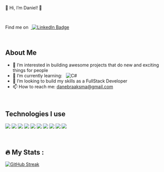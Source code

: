 👋 Hi, I’m Daniel! 👋 

<br>

Find me on &nbsp;<a href="https://www.linkedin.com/in/danielbraaksma/">
    <img src="https://img.shields.io/badge/LinkedIn-blue?style=for-the-badge&logo=linkedin&logoColor=white" alt="LinkedIn Badge"/>
</a>

<br>

## About Me

- 👀 I’m interested in building awesome projects that do new and exciting things for people
- 🌱 I’m currently learning: &nbsp; ![C#](https://img.shields.io/badge/c%23-%23239120.svg?style=for-the-badge&logo=c-sharp&logoColor=white)
- 💞️ I’m looking to build my skills as a FullStack Developer
- 📫 How to reach me: danebraaksma@gmail.com

<br>

## Technologies I use

<p>
    <img src="https://img.shields.io/badge/JavaScript-323330?style=for-the-badge&logo=javascript&logoColor=F7DF1E" />
    <img src="https://img.shields.io/badge/CSS3-1572B6?style=for-the-badge&logo=css3&logoColor=white" />
    <img src="https://img.shields.io/badge/HTML5-E34F26?style=for-the-badge&logo=html5&logoColor=white" />
    <img src="https://img.shields.io/badge/Node.js-339933?style=for-the-badge&logo=nodedotjs&logoColor=white" />
    <img src="https://img.shields.io/badge/npm-CB3837?style=for-the-badge&logo=npm&logoColor=white" />
    <img src="https://img.shields.io/badge/React-20232A?style=for-the-badge&logo=react&logoColor=61DAFB" />
    <img src="https://img.shields.io/badge/Express.js-000000?style=for-the-badge&logo=express&logoColor=white" />
    <img src="https://img.shields.io/badge/Git-F05032?style=for-the-badge&logo=git&logoColor=white" />
    <img src="https://img.shields.io/badge/Visual_Studio_Code-0078D4?style=for-the-badge&logo=visual%20studio%20code&logoColor=white" />
    <img src="https://img.shields.io/badge/MongoDB-%234ea94b.svg?style=for-the-badge&logo=mongodb&logoColor=white)" />
</p>

<br>

## :fire: My Stats :

[![GitHub Streak](https://github-readme-streak-stats.herokuapp.com/?user=DanielBraaksma)](https://git.io/streak-stats)



<!---
DanielBraaksma/DanielBraaksma is a ✨ special ✨ repository because its `README.md` (this file) appears on your GitHub profile.
You can click the Preview link to take a look at your changes.
--->
